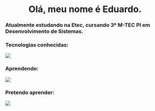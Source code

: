 

<h1 align="center">Olá, meu nome é Eduardo.</h1>
<h3> Atualmente estudando na Etec, cursando 3º M-TEC PI em Desenvolvimento de Sistemas.</h3>
<div align="center"></div>


<div>
  <h3>Tecnologias conhecidas:</h3>
  <a href="https://skillicons.dev">
    <img src="https://skillicons.dev/icons?i=html,css,javascript,php,mysql" />
  </a>
  <h3>Aprendendo:</h3>
  <a href="https://skillicons.dev">
    <img src="https://skillicons.dev/icons?i=vuejs,lua" />
  </a>
  <h3>Pretendo aprender:</h3>
  <a href="https://skillicons.dev">
    <img src="https://skillicons.dev/icons?i=godot,unity,blender" />
  </a>
</div>
